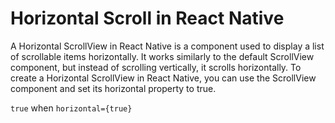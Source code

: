 # Horizontal Scroll in React Native

A Horizontal ScrollView in React Native is a component used to display a list of scrollable items horizontally. It works similarly to the default ScrollView component, but instead of scrolling vertically, it scrolls horizontally. To create a Horizontal ScrollView in React Native, you can use the ScrollView component and set its horizontal property to true.

`true` when `horizontal={true}`